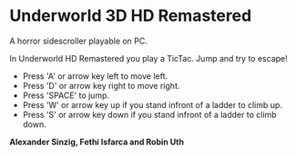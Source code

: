 # Underworld 3D HD Remastered
A horror sidescroller playable on PC.

 In Underworld HD Remastered you play a TicTac.
 Jump and try to escape!

* Press 'A' or arrow key left to move left.
* Press 'D' or arrow key right to move right.
* Press 'SPACE' to jump.
* Press 'W' or arrow key up if you stand infront of a ladder to climb up.
* Press 'S' or arrow key down if you stand infront of a ladder to climb down.

**Alexander Sinzig, Fethi Isfarca and Robin Uth**
